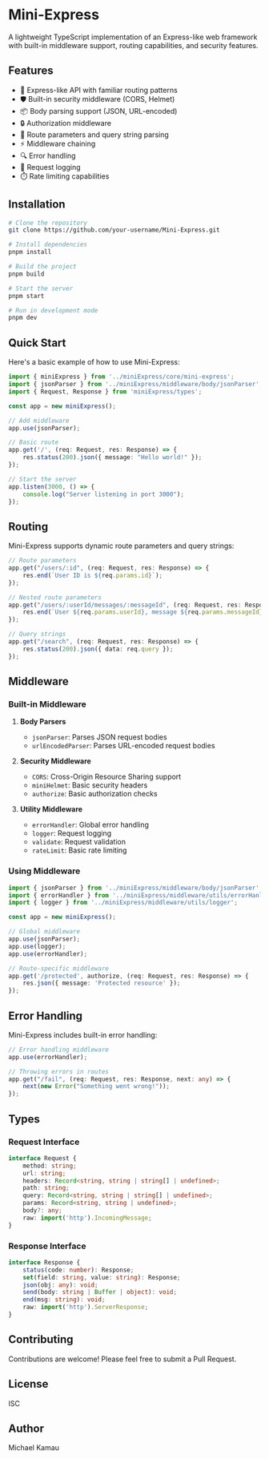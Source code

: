 # Mini-Express

A lightweight TypeScript implementation of an Express-like web framework with built-in middleware support, routing capabilities, and security features.

## Features

- 🚀 Express-like API with familiar routing patterns
- 🛡️ Built-in security middleware (CORS, Helmet)
- 📦 Body parsing support (JSON, URL-encoded)
- 🔒 Authorization middleware
- 🎯 Route parameters and query string parsing
- ⚡ Middleware chaining
- 🔍 Error handling
- 📝 Request logging
- ⏱️ Rate limiting capabilities

## Installation

```bash
# Clone the repository
git clone https://github.com/your-username/Mini-Express.git

# Install dependencies
pnpm install

# Build the project
pnpm build

# Start the server
pnpm start

# Run in development mode
pnpm dev
```

## Quick Start

Here's a basic example of how to use Mini-Express:

```typescript
import { miniExpress } from '../miniExpress/core/mini-express';
import { jsonParser } from '../miniExpress/middleware/body/jsonParser';
import { Request, Response } from 'miniExpress/types';

const app = new miniExpress();

// Add middleware
app.use(jsonParser);

// Basic route
app.get('/', (req: Request, res: Response) => {
    res.status(200).json({ message: "Hello world!" });
});

// Start the server
app.listen(3000, () => {
    console.log("Server listening in port 3000");
});
```

## Routing

Mini-Express supports dynamic route parameters and query strings:

```typescript
// Route parameters
app.get("/users/:id", (req: Request, res: Response) => {
    res.end(`User ID is ${req.params.id}`);
});

// Nested route parameters
app.get("/users/:userId/messages/:messageId", (req: Request, res: Response) => {
    res.end(`User ${req.params.userId}, message ${req.params.messageId}`);
});

// Query strings
app.get("/search", (req: Request, res: Response) => {
    res.status(200).json({ data: req.query });
});
```

## Middleware

### Built-in Middleware

1. **Body Parsers**
   - `jsonParser`: Parses JSON request bodies
   - `urlEncodedParser`: Parses URL-encoded request bodies

2. **Security Middleware**
   - `CORS`: Cross-Origin Resource Sharing support
   - `miniHelmet`: Basic security headers
   - `authorize`: Basic authorization checks

3. **Utility Middleware**
   - `errorHandler`: Global error handling
   - `logger`: Request logging
   - `validate`: Request validation
   - `rateLimit`: Basic rate limiting

### Using Middleware

```typescript
import { jsonParser } from '../miniExpress/middleware/body/jsonParser';
import { errorHandler } from '../miniExpress/middleware/utils/errorHanlder';
import { logger } from '../miniExpress/middleware/utils/logger';

const app = new miniExpress();

// Global middleware
app.use(jsonParser);
app.use(logger);
app.use(errorHandler);

// Route-specific middleware
app.get('/protected', authorize, (req: Request, res: Response) => {
    res.json({ message: 'Protected resource' });
});
```

## Error Handling

Mini-Express includes built-in error handling:

```typescript
// Error handling middleware
app.use(errorHandler);

// Throwing errors in routes
app.get("/fail", (req: Request, res: Response, next: any) => {
    next(new Error("Something went wrong!"));
});
```

## Types

### Request Interface

```typescript
interface Request {
    method: string;
    url: string;
    headers: Record<string, string | string[] | undefined>;
    path: string;
    query: Record<string, string | string[] | undefined>;
    params: Record<string, string | undefined>;
    body?: any;
    raw: import('http').IncomingMessage;
}
```

### Response Interface

```typescript
interface Response {
    status(code: number): Response;
    set(field: string, value: string): Response;
    json(obj: any): void;
    send(body: string | Buffer | object): void;
    end(msg: string): void;
    raw: import('http').ServerResponse;
}
```

## Contributing

Contributions are welcome! Please feel free to submit a Pull Request.

## License

ISC

## Author

Michael Kamau